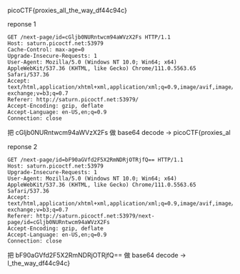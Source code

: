 picoCTF{proxies_all_the_way_df44c94c}

reponse 1
```
GET /next-page/id=cGljb0NURntwcm94aWVzX2Fs HTTP/1.1
Host: saturn.picoctf.net:53979
Cache-Control: max-age=0
Upgrade-Insecure-Requests: 1
User-Agent: Mozilla/5.0 (Windows NT 10.0; Win64; x64) AppleWebKit/537.36 (KHTML, like Gecko) Chrome/111.0.5563.65 Safari/537.36
Accept: text/html,application/xhtml+xml,application/xml;q=0.9,image/avif,image/webp,image/apng,*/*;q=0.8,application/signed-exchange;v=b3;q=0.7
Referer: http://saturn.picoctf.net:53979/
Accept-Encoding: gzip, deflate
Accept-Language: en-US,en;q=0.9
Connection: close
```

把 cGljb0NURntwcm94aWVzX2Fs 做 base64 decode -> picoCTF{proxies_al

reponse 2
```
GET /next-page/id=bF90aGVfd2F5X2RmNDRjOTRjfQ== HTTP/1.1
Host: saturn.picoctf.net:53979
Upgrade-Insecure-Requests: 1
User-Agent: Mozilla/5.0 (Windows NT 10.0; Win64; x64) AppleWebKit/537.36 (KHTML, like Gecko) Chrome/111.0.5563.65 Safari/537.36
Accept: text/html,application/xhtml+xml,application/xml;q=0.9,image/avif,image/webp,image/apng,*/*;q=0.8,application/signed-exchange;v=b3;q=0.7
Referer: http://saturn.picoctf.net:53979/next-page/id=cGljb0NURntwcm94aWVzX2Fs
Accept-Encoding: gzip, deflate
Accept-Language: en-US,en;q=0.9
Connection: close
```

把 bF90aGVfd2F5X2RmNDRjOTRjfQ== 做 base64 decode -> l_the_way_df44c94c}

